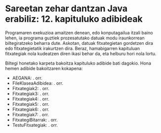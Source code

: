 # Sareetan zehar dantzan Java erabiliz: 12. kapituluko adibideak
Programaren exekuzioa amaitzen denean, edo konputagailua itzali baino lehen, ia programa guztiek prozesatutako datuak modu iraunkorrean biltegiratzeko beharra dute. Askotan, datuak fitxategietan gordetzen dira edo fitxategietatik irakurtzen dira. Beraz, hamabigarren kapituluan fitxategiak nola kudeatzen diren ikasi behar da, eta helburu hori nola lortu.

Biltegi honetako karpeta bakoitza kapituluko adibide bati dagokio. Hona hemen adibide bakoitzaren kokapena:

- AEGANA: . orr.
- FileKlaseaAdibidea: . orr.
- Fitxategiak2: . orr.
- Fitxategiak3: . orr.
- Fitxategiak4: . orr.
- Fitxategiak5: . orr.
- Fitxategiak6: . orr.
- Fitxategiak7: . orr.
- FitxategiBitarrak: . orr.
- TestuFitxategiak: . orr.
